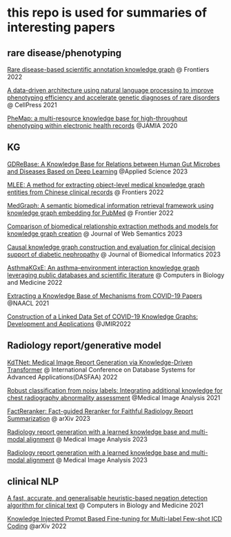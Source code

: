 
# this repo is used for summaries of interesting papers

## rare disease/phenotyping
[Rare disease-based scientific annotation knowledge graph](https://www.frontiersin.org/articles/10.3389/frai.2022.932665/full) @ Frontiers 2022

[A data-driven architecture using natural language processing to improve phenotyping efficiency and accelerate genetic diagnoses of rare disorders](https://www.sciencedirect.com/science/article/pii/S2666247721000166?via%3Dihub) @ CellPress 2021

[PheMap: a multi-resource knowledge base for high-throughput phenotyping within electronic health records](https://academic.oup.com/jamia/article/27/11/1675/5911254) @JAMIA 2020

## KG

[GDReBase: A Knowledge Base for Relations between Human Gut Microbes and Diseases Based on Deep Learning](https://www.mdpi.com/2076-3417/13/3/1614) @Applied Science 2023

[MLEE: A method for extracting object-level medical knowledge graph entities from Chinese clinical records](https://www.frontiersin.org/articles/10.3389/fgene.2022.900242/full) @ Frontiers 2022

[MedGraph: A semantic biomedical information retrieval framework using knowledge graph embedding for PubMed](https://www.frontiersin.org/articles/10.3389/fdata.2022.965619/full) @ Frontier 2022

[Comparison of biomedical relationship extraction methods and models for knowledge graph creation](https://www.sciencedirect.com/science/article/abs/pii/S1570826822000403?via%3Dihub) @ Journal of Web Semantics 2023

[Causal knowledge graph construction and evaluation for clinical decision support of diabetic nephropathy](https://www.sciencedirect.com/science/article/abs/pii/S1532046423000199?via%3Dihub) @ Journal of Biomedical Informatics 2023

[AsthmaKGxE: An asthma–environment interaction knowledge graph leveraging public databases and scientific literature](https://www.sciencedirect.com/science/article/abs/pii/S0010482522006667?via%3Dihub) @ Computers in Biology and Medicine 2022

[Extracting a Knowledge Base of Mechanisms from COVID-19 Papers](https://aclanthology.org/2021.naacl-main.355.pdf) @NAACL 2021

[Construction of a Linked Data Set of COVID-19 Knowledge Graphs: Development and Applications](https://medinform.jmir.org/2022/5/e37215) @JMIR2022

## Radiology report/generative model
[KdTNet: Medical Image Report Generation via Knowledge-Driven Transformer](https://link.springer.com/chapter/10.1007/978-3-031-00129-1_8) @ International Conference on Database Systems for Advanced Applications(DASFAA) 2022

[Robust classification from noisy labels: Integrating additional knowledge for chest radiography abnormality assessment](https://www.sciencedirect.com/science/article/abs/pii/S136184152100133X?via%3Dihub) @Medical Image Analysis 2021

[FactReranker: Fact-guided Reranker for Faithful Radiology
Report Summarization](https://arxiv.org/pdf/2303.08335.pdf) @ arXiv 2023

[Radiology report generation with a learned knowledge base and multi-modal
alignment](https://www.sciencedirect.com/science/article/pii/S1361841523000592?ref=pdf_download&fr=RR-2&rr=7e3b7d82d8224913) @ Medical Image Analysis 2023

[Radiology report generation with a learned knowledge base and multi-modal alignment](https://www.sciencedirect.com/science/article/pii/S1361841523000592) @ Medical Image Analysis 2023

## clinical NLP
[A fast, accurate, and generalisable heuristic-based negation detection algorithm for clinical text](https://www.sciencedirect.com/science/article/pii/S001048252100010X?via%3Dihub) @ Computers in Biology and Medicine 2021

[Knowledge Injected Prompt Based Fine-tuning for Multi-label Few-shot ICD Coding](https://arxiv.org/abs/2210.03304) @arXiv 2022